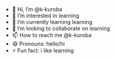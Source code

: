 - 👋 Hi, I’m @k-kuroba
- 👀 I’m interested in learning
- 🌱 I’m currently learning learning
- 💞️ I’m looking to collaborate on learning
- 📫 How to reach me @k-kuroba
- 😄 Pronouns: hello/hi
- ⚡ Fun fact: i like learning

<!---
k-kuroba/k-kuroba is a ✨ special ✨ repository because its `README.md` (this file) appears on your GitHub profile.
You can click the Preview link to take a look at your changes.
--->

